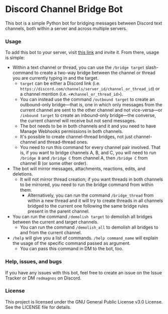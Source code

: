 # Discord Channel Bridge Bot
This bot is a simple Python bot for bridging messages between Discord text channels, both within a server and across multiple servers.

### Usage
To add this bot to your server, visit [this link](https://discord.com/oauth2/authorize?client_id=1253380419773136947) and invite it. From there, usage is simple:

- Within a text channel or thread, you can use the `/bridge target` slash-command to create a two-way bridge between the channel or thread you are currently typing in and the target.
  - `target` can be either a Discord link (i.e. `https://discord.com/channels/server_id/channel_or_thread_id`) or a channel mention (i.e. `<#channel_or_thread_id>`).
  - You can instead use the command `/outbound target` to create an outbound-only bridge—that is, one in which only messages from the current channel are sent to the other channel and not vice-versa—or `/inbound target` to create an inbound-only bridge—the converse, the current channel will receive but not send messages.
  - The bot needs to be in both channels and it and you need to have Manage Webhooks permissions in both channels.
  - It's possible to create channel-thread bridges, not just channel-channel and thread-thread ones.
  - You need to run this command for every channel pair involved. That is, if you want to bridge channels A, B, and C, you will need to run `/bridge B` and `/bridge C` from channel A, then `/bridge C` from channel B (or some other order).
- The bot will mirror messages, attachments, reactions, edits, and deletions.
  - It will not mirror thread creation; if you want threads in both channels to be mirrored, you need to run the bridge command from within them.
    - Alternatively, you can run the command `/bridge_thread` from within a new thread and it will try to create threads in all channels bridged to the current one following the same bridge rules present in the parent channel.
- You can run the command `/demolish target` to demolish all bridges between the current and target channels.
  - You can run the command `/demolish_all` to demolish all bridges to and from the current channel.
- `/help` will give you a list of commands. `/help command_name` will explain the usage of the specific command passed as argument.
  - You can pass this command in DM to the bot, too.
<!-- - Right clicking a message and going to Apps > List Reactions will show you a list of all reactions on all sides of the bridge. -->

### Help, issues, and bugs

If you have any issues with this bot, feel free to create an issue on the Issue Tracker or DM `redmagnos` on Discord.

### License

This project is licensed under the GNU General Public License v3.0 License. See the LICENSE file for details.
